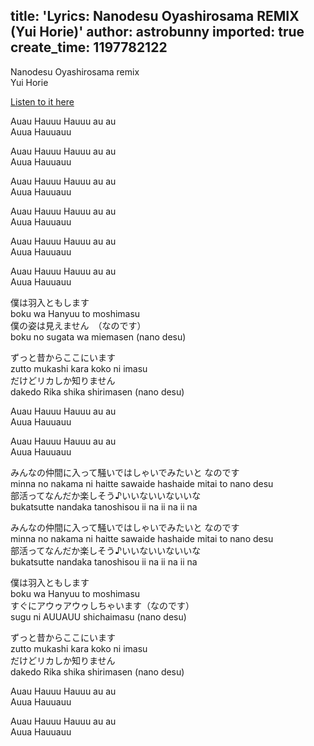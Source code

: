 title: 'Lyrics: Nanodesu Oyashirosama REMIX (Yui Horie)'
author: astrobunny
imported: true
create_time: 1197782122
---
Nanodesu Oyashirosama remix  
Yui Horie  
  
<a HREF="http://www.youtube.com/watch?v=-BDqobjQVQ0">Listen to it here</a>  
  
Auau Hauuu Hauuu au au  
Auua Hauuauu  
  
Auau Hauuu Hauuu au au  
Auua Hauuauu  
  
Auau Hauuu Hauuu au au  
Auua Hauuauu  
  
Auau Hauuu Hauuu au au  
Auua Hauuauu  
  
Auau Hauuu Hauuu au au  
Auua Hauuauu  
  
Auau Hauuu Hauuu au au  
Auua Hauuauu  
  
僕は羽入ともします  
boku wa Hanyuu to moshimasu  
僕の姿は見えません　（なのです）  
boku no sugata wa miemasen (nano desu)  
  
ずっと昔からここにいます  
zutto mukashi kara koko ni imasu  
だけどリカしか知りません  
dakedo Rika shika shirimasen (nano desu)  
  
Auau Hauuu Hauuu au au  
Auua Hauuauu  
  
Auau Hauuu Hauuu au au  
Auua Hauuauu  
  
みんなの仲間に入って騒いではしゃいでみたいと なのです  
minna no nakama ni haitte sawaide hashaide mitai to nano desu  
部活ってなんだか楽しそう♪いいないいないいな  
bukatsutte nandaka tanoshisou ii na ii na ii na  
  
みんなの仲間に入って騒いではしゃいでみたいと なのです  
minna no nakama ni haitte sawaide hashaide mitai to nano desu  
部活ってなんだか楽しそう♪いいないいないいな  
bukatsutte nandaka tanoshisou ii na ii na ii na  
  
僕は羽入ともします  
boku wa Hanyuu to moshimasu  
すぐにアウゥアウゥしちゃいます（なのです）  
sugu ni AUUAUU shichaimasu (nano desu)  
  
ずっと昔からここにいます  
zutto mukashi kara koko ni imasu  
だけどリカしか知りません  
dakedo Rika shika shirimasen (nano desu)  
  
Auau Hauuu Hauuu au au  
Auua Hauuauu  
  
Auau Hauuu Hauuu au au  
Auua Hauuauu